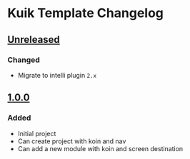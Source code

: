 <!-- Keep a Changelog guide -> https://keepachangelog.com -->

# Kuik Template Changelog

## [Unreleased]

### Changed

- Migrate to intelli plugin `2.x`

## [1.0.0]

### Added

- Initial project
- Can create project with koin and nav
- Can add a new module with koin and screen destination

[Unreleased]: https://github.com/bamlab/kuik/compare/1.0.0...HEAD

[1.0.0]: https://github.com/bamlab/kuik/commits/1.0.0
